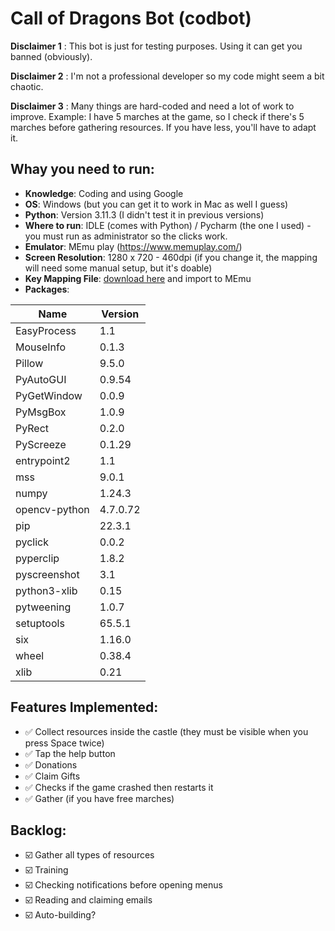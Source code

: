 
# Call of Dragons Bot (codbot)

**Disclaimer 1** : This bot is just for testing purposes. Using it can get you banned (obviously).

**Disclaimer 2** : I'm not a professional developer so my code might seem a bit chaotic.

**Disclaimer 3** : Many things are hard-coded and need a lot of work to improve. Example: I have 5 marches at the game, so I check if there's 5 marches before gathering resources. If you have less, you'll have to adapt it.

## Whay you need to run:

* **Knowledge**: Coding and using Google
* **OS**: Windows (but you can get it to work in Mac as well I guess)
* **Python**: Version 3.11.3 (I didn't test it in previous versions)
* **Where to run**: IDLE (comes with Python) / Pycharm (the one I used) - you must run as administrator so the clicks work.
* **Emulator**: MEmu play (https://www.memuplay.com/)
* **Screen Resolution**: 1280 x 720 - 460dpi (if you change it, the mapping will need some manual setup, but it's doable)
* **Key Mapping File**: [download here](https://drive.google.com/file/d/1j4PC_CH3IMvBgHq0b1kAvI2VhePAVrVl/view?usp=sharing) and import to MEmu
* **Packages**: 

|Name|Version|
| ----------- | ----------- |
|EasyProcess|1.1|
|MouseInfo|0.1.3|
|Pillow |9.5.0|
|PyAutoGUI|0.9.54|
|PyGetWindow|0.0.9|
|PyMsgBox|1.0.9|
|PyRect|0.2.0|
|PyScreeze|0.1.29|
|entrypoint2|1.1|
|mss|9.0.1|
|numpy|1.24.3|
|opencv-python|4.7.0.72|
|pip|22.3.1|
|pyclick|0.0.2|
|pyperclip|1.8.2|
|pyscreenshot|3.1|
|python3-xlib|0.15|
|pytweening|1.0.7|
|setuptools|65.5.1|
|six|1.16.0|
|wheel|0.38.4|
|xlib|0.21|

## Features Implemented:

* ✅ Collect resources inside the castle (they must be visible when you press Space twice)
* ✅ Tap the help button
* ✅ Donations
* ✅ Claim Gifts
* ✅ Checks if the game crashed then restarts it
* ✅ Gather (if you have free marches)

## Backlog:

* ☑️ Gather all types of resources
* ☑️ Training
* ☑️ Checking notifications before opening menus
* ☑️ Reading and claiming emails
* ☑️ Auto-building?